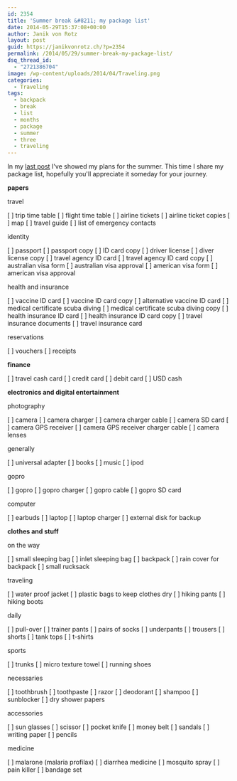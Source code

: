 ```yaml
---
id: 2354
title: 'Summer break &#8211; my package list'
date: 2014-05-29T15:37:08+00:00
author: Janik von Rotz
layout: post
guid: https://janikvonrotz.ch/?p=2354
permalink: /2014/05/29/summer-break-my-package-list/
dsq_thread_id:
  - "2721386704"
image: /wp-content/uploads/2014/04/Traveling.png
categories:
  - Traveling
tags:
  - backpack
  - break
  - list
  - months
  - package
  - summer
  - three
  - traveling
---
```

In my <a href="https://janikvonrotz.ch/2014/05/29/summer-break/" title="Summer break">last post</a> I've showed my plans for the summer. This time I share my package list, hopefully you'll appreciate it someday for your journey.
<!--more-->
**papers**

travel

[ ] trip time table
[ ] flight time table
[ ] airline tickets
[ ] airline ticket copies
[ ] map
[ ] travel guide
[ ] list of emergency contacts

identity

[ ] passport
[ ] passport copy
[ ] ID card copy
[ ] driver license
[ ] diver license copy
[ ] travel agency ID card
[ ] travel agency ID card copy
[ ] australian visa form
[ ] australian visa approval
[ ] american visa form
[ ] american visa approval

health and insurance

[ ] vaccine ID card 
[ ] vaccine ID card copy
[ ] alternative vaccine ID card 
[ ] medical certificate scuba diving
[ ] medical certificate scuba diving copy
[ ] health insurance ID card
[ ] health insurance ID card copy
[ ] travel insurance documents
[ ] travel insurance card

reservations

[ ] vouchers
[ ] receipts

**finance**

[ ] travel cash card
[ ] credit card
[ ] debit card
[ ] USD cash

**electronics and digital entertainment**

photography

[ ] camera
[ ] camera charger
[ ] camera charger cable
[ ] camera SD card
[ ] camera GPS receiver
[ ] camera GPS receiver charger cable
[ ] camera lenses

generally

[ ] universal adapter
[ ] books
[ ] music 
[ ] ipod

gopro

[ ] gopro
[ ] gopro charger
[ ] gopro cable
[ ] gopro SD card

computer

[ ] earbuds
[ ] laptop
[ ] laptop charger
[ ] external disk for backup

**clothes and stuff**

on the way

[ ] small sleeping bag
[ ] inlet sleeping bag
[ ] backpack
[ ] rain cover for backpack
[ ] small rucksack

traveling

[ ] water proof jacket
[ ] plastic bags to keep clothes dry
[ ] hiking pants
[ ] hiking boots

daily

[ ] pull-over
[ ] trainer pants
[ ] pairs of socks
[ ] underpants
[ ] trousers
[ ] shorts
[ ] tank tops
[ ] t-shirts

sports

[ ] trunks
[ ] micro texture towel
[ ] running shoes

necessaries

[ ] toothbrush
[ ] toothpaste
[ ] razor
[ ] deodorant
[ ] shampoo
[ ] sunblocker
[ ] dry shower papers

accessories

[ ] sun glasses
[ ] scissor
[ ] pocket knife
[ ] money belt
[ ] sandals
[ ] writing paper
[ ] pencils

medicine

[ ] malarone (malaria profilax)
[ ] diarrhea medicine
[ ] mosquito spray
[ ] pain killer
[ ] bandage set
